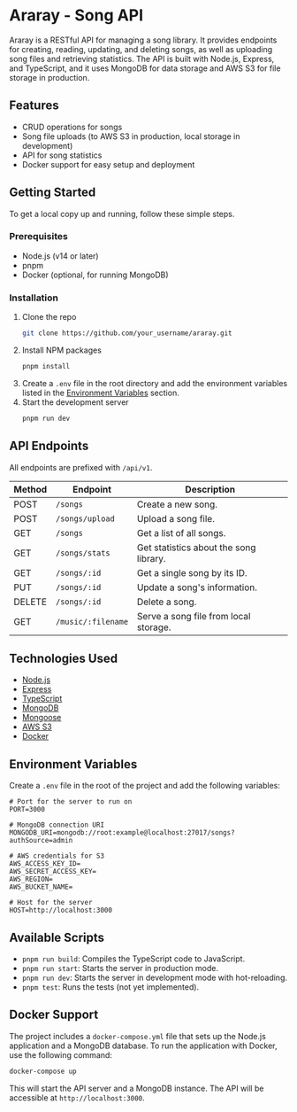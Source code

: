 # Araray - Song API

Araray is a RESTful API for managing a song library. It provides endpoints for creating, reading, updating, and deleting songs, as well as uploading song files and retrieving statistics. The API is built with Node.js, Express, and TypeScript, and it uses MongoDB for data storage and AWS S3 for file storage in production.

## Features

-   CRUD operations for songs
-   Song file uploads (to AWS S3 in production, local storage in development)
-   API for song statistics
-   Docker support for easy setup and deployment

## Getting Started

To get a local copy up and running, follow these simple steps.

### Prerequisites

-   Node.js (v14 or later)
-   pnpm
-   Docker (optional, for running MongoDB)

### Installation

1.  Clone the repo
    ```sh
    git clone https://github.com/your_username/araray.git
    ```
2.  Install NPM packages
    ```sh
    pnpm install
    ```
3.  Create a `.env` file in the root directory and add the environment variables listed in the [Environment Variables](#environment-variables) section.
4.  Start the development server
    ```sh
    pnpm run dev
    ```

## API Endpoints

All endpoints are prefixed with `/api/v1`.

| Method | Endpoint          | Description                                |
| ------ | ----------------- | ------------------------------------------ |
| POST   | `/songs`          | Create a new song.                         |
| POST   | `/songs/upload`   | Upload a song file.                        |
| GET    | `/songs`          | Get a list of all songs.                   |
| GET    | `/songs/stats`    | Get statistics about the song library.     |
| GET    | `/songs/:id`      | Get a single song by its ID.               |
| PUT    | `/songs/:id`      | Update a song's information.               |
| DELETE | `/songs/:id`      | Delete a song.                             |
| GET    | `/music/:filename`| Serve a song file from local storage.      |

## Technologies Used

-   [Node.js](https://nodejs.org/)
-   [Express](https://expressjs.com/)
-   [TypeScript](https://www.typescriptlang.org/)
-   [MongoDB](https://www.mongodb.com/)
-   [Mongoose](https://mongoosejs.com/)
-   [AWS S3](https://aws.amazon.com/s3/)
-   [Docker](https://www.docker.com/)

## Environment Variables

Create a `.env` file in the root of the project and add the following variables:

```
# Port for the server to run on
PORT=3000

# MongoDB connection URI
MONGODB_URI=mongodb://root:example@localhost:27017/songs?authSource=admin

# AWS credentials for S3
AWS_ACCESS_KEY_ID=
AWS_SECRET_ACCESS_KEY=
AWS_REGION=
AWS_BUCKET_NAME=

# Host for the server
HOST=http://localhost:3000
```

## Available Scripts

-   `pnpm run build`: Compiles the TypeScript code to JavaScript.
-   `pnpm run start`: Starts the server in production mode.
-   `pnpm run dev`: Starts the server in development mode with hot-reloading.
-   `pnpm test`: Runs the tests (not yet implemented).

## Docker Support

The project includes a `docker-compose.yml` file that sets up the Node.js application and a MongoDB database. To run the application with Docker, use the following command:

```sh
docker-compose up
```

This will start the API server and a MongoDB instance. The API will be accessible at `http://localhost:3000`.

